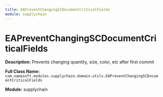 ```yaml
---
title: EAPreventChangingSCDocumentCriticalFields
module: supplychain
---
```


# EAPreventChangingSCDocumentCriticalFields

**Description:** Prevents changing quantity, size, color, etc after first commit

**Full Class Name:** `com.namasoft.modules.supplychain.domain.utils.EAPreventChangingSCDocumentCriticalFields`

**Module:** supplychain

